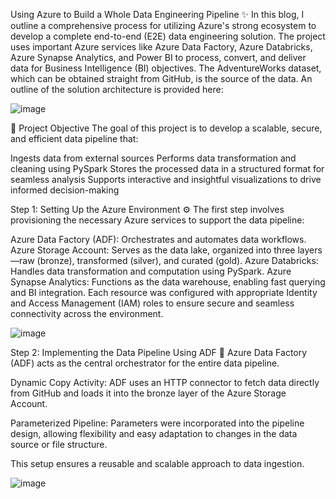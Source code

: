 Using Azure to Build a Whole Data Engineering Pipeline ✨ In this blog, I outline a comprehensive process for utilizing Azure's strong ecosystem to develop a complete end-to-end (E2E) data engineering solution. The project uses important Azure services like Azure Data Factory, Azure Databricks, Azure Synapse Analytics, and Power BI to process, convert, and deliver data for Business Intelligence (BI) objectives. The AdventureWorks dataset, which can be obtained straight from GitHub, is the source of the data. An outline of the solution architecture is provided here:


![image](https://github.com/user-attachments/assets/62fb32d9-8921-4bb4-b52a-648ff1aa3c90)

📌 Project Objective The goal of this project is to develop a scalable, secure, and efficient data pipeline that:

Ingests data from external sources
Performs data transformation and cleaning using PySpark
Stores the processed data in a structured format for seamless analysis
Supports interactive and insightful visualizations to drive informed decision-making

Step 1: Setting Up the Azure Environment ⚙️ The first step involves provisioning the necessary Azure services to support the data pipeline:

Azure Data Factory (ADF): Orchestrates and automates data workflows.
Azure Storage Account: Serves as the data lake, organized into three layers—raw (bronze), transformed (silver), and curated (gold).
Azure Databricks: Handles data transformation and computation using PySpark.
Azure Synapse Analytics: Functions as the data warehouse, enabling fast querying and BI integration.
Each resource was configured with appropriate Identity and Access Management (IAM) roles to ensure secure and seamless connectivity across the environment.

![image](https://github.com/user-attachments/assets/17acbd0e-2702-45cc-a216-5aebe4d0a086)

Step 2: Implementing the Data Pipeline Using ADF 🚀 Azure Data Factory (ADF) acts as the central orchestrator for the entire data pipeline.

Dynamic Copy Activity: ADF uses an HTTP connector to fetch data directly from GitHub and loads it into the bronze layer of the Azure Storage Account.

Parameterized Pipeline: Parameters were incorporated into the pipeline design, allowing flexibility and easy adaptation to changes in the data source or file structure.

This setup ensures a reusable and scalable approach to data ingestion.

![image](https://github.com/user-attachments/assets/dc0c5e4e-744b-41e5-95d8-3b73a0d4800f)
